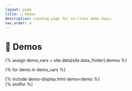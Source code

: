 ```yaml
---
layout: page
title: 💃 Demos
description: Landing page for in-class demo days.
nav_order: 4
---
```


# 💃 Demos

{% assign demo_vars = site.data[site.data_folder].demos %}

{% for demo in demo_vars %}
<div class="demos-section">
  {% include demo-display.html demo=demo %}
</div>
{% endfor %}

<!-- 
## 1. [Linear Regression]({{ site.baseurl }}/demos/1_linear_regression)
This is a simple demo showing how loss and the function you are trying to learn with linear regression work together.


Recently rebuilt in javascript... but I first built this in python within a jupyter notebook. You can download my notebook [here](https://ucsd.s3.us-west-2.amazonaws.com/dsc40a/demos/demo_01.ipynb) to dive deeepr.

## 2. [Loss Surface Navigation]({{ site.baseurl }}/demos/2_loss_surfaces)
This demo shows how gradient descent moves through various loss surfaces in 3d and 2d contour maps. It also let's you compare adam to plain gradient descent!

## 3. [Interaction Terms - WIP]({{ site.baseurl }}#)
This demo shows how gradient descent moves through various loss surfaces in 3d and 2d contour maps. It also let's you compare adam to plain gradient descent!

## 4. [Kmeans Clustering Demo]({{ site.baseurl }}/demos/4_kmeans_clustering)
Check out how Kmeans Clustering works!


<!-- https://ucsd.s3.us-west-2.amazonaws.com/dsc40a/demos/demo_02.ipynb -->
<!-- https://ucsd.s3.us-west-2.amazonaws.com/dsc40a/demos/demo_03.ipynb -->
<!-- https://ucsd.s3.us-west-2.amazonaws.com/dsc40a/demos/demo_04.ipynb -->